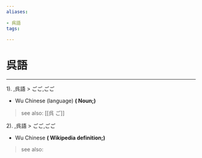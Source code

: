 ```yaml
---
aliases:
    
- 呉語
tags:
    
---
```


# 呉語
---
1).
,呉語 > ごご,ごご

- Wu Chinese (language)
**( Noun;)**
> see also:  [[呉 ご]]
            
2).
,呉語 > ごご,ごご

- Wu Chinese
**( Wikipedia definition;)**
> see also: 
            